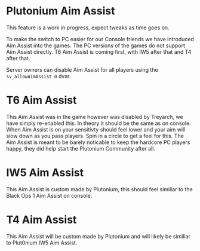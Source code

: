 # Plutonium Aim Assist
<Alert variant="warning">

This feature is a work in progress, expect tweaks as time goes on.

</Alert>

To make the switch to PC easier for our Console friends we have introduced Aim Assist into the games. The PC versions of the games do not support Aim Assist directly.
T6 Aim Assist is coming first, with IW5 after that and T4 after that.

Server owners can disable Aim Assist for all players using the `sv_allowAimAssist 0` dvar. 

# T6 Aim Assist
This Aim Assist was in the game however was disabled by Treyarch, we have simply re-enabled this. In theory it should be the same as on console. When Aim Assist is on your sensitivty should feel lower and your aim will slow down as you pass players. Spin in a circle to get a feel for this. The Aim Assist is meant to be barely noticable to keep the hardcore PC players happy, they did help start the Plutonium Community after all.

# IW5 Aim Assist
This Aim Assist is custom made by Plutonium, this should feel similiar to the Black Ops 1 Aim Assist on console.

# T4 Aim Assist
This Aim Assist will be custom made by Plutonium and will likely be similiar to Plut0nium IW5 Aim Assist.